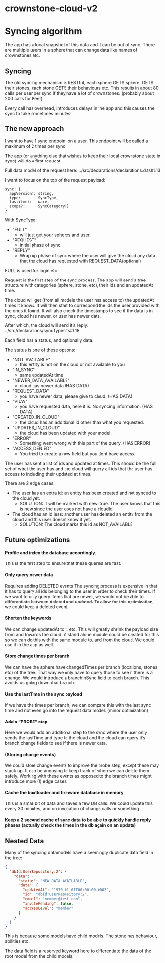 # crownstone-cloud-v2

# Syncing algorithm

The app has a local snapshot of this data and it can be out of sync. There are multiple users in a sphere that can change data like names of crownstones etc.


## Syncing 
The old syncing mechanism is RESTful, each sphere GETS sphere, GETS their stones, each stone GETS their behaviours etc. This results in about 80 calls per user per sync if they have a lot of crownstones. (probably about 200 calls for Peet).

Every call has overhead, introduces delays in the app and this causes the sync to take sometimes minutes!

## The new approach
I want to have 1 sync endpoint on a user. This endpoint will be called a maximum of 2 times per sync.

The app (or anything else that wishes to keep their local crownstone state in sync) will do a first request.

Full data model of the request here:
../src/declarations/declarations.d.ts#L13

I want to focus on the top of the request payload:
```
sync: {
  appVersion?: string,
  type:        SyncType,
  lastTime?:   Date,
  scope?:      SyncCategory[]
}
```

With SyncType:
- "FULL"      	
  - will just get your spheres and user.
- "REQUEST"  	
  - initial phase of sync
- "REPLY"
  - Wrap up phase of sync where the user will give the cloud any data that the cloud has requested with REQUEST_DATA(optional)

FULL is used for login etc.

Request is the first step of the sync process. The app will send a tree structure with categories (sphere, stone, etc), their ids and an updatedAt time.

The cloud will get (from all models the user has access to) the updatedAt times it knows.
It will then start to correspond the ids the user provided with the ones it found. It will also check the timestamps to see if the data is in sync, cloud has newer, or user has newer data.

After which, the cloud will send it’s reply:
../src/declarations/syncTypes.ts#L18

Each field has a status, and optionally data.

The status is one of these options:
- "NOT_AVAILABLE" 
    - this entity is not on the cloud or not available to you
- "IN_SYNC" 
  - same updatedAt time
- "NEWER_DATA_AVAILABLE" 
  - cloud has newer data (HAS DATA)
- "REQUEST_DATA" 
    - you have newer data, please give to cloud. (HAS DATA)
- “VIEW"	
    - you have requested data, here it is. No syncing information.  (HAS DATA)
- "CREATED_IN_CLOUD"
    - the cloud has an additional id other than what you requested.
- "UPDATED_IN_CLOUD"
    - the cloud has been updated with your model.
- "ERROR"
    - Something went wrong with this part of the query.  (HAS ERROR)
- "ACCESS_DENIED"
    - You tried to create a new field but you dont have access.
 

The user has sent a list of ids and updated at times. This should be the full set of what the user has and the cloud will query all ids that the user has access to including their updated at times.

There are 2 edge cases:
- The user has an extra id: an entity has been created and not synced to the cloud yet.
  - SOLUTION: It will be marked with new: true. The user knows that this is new since the user does not have a cloudId 
- The cloud has an id less: another user has deleted an entity from the cloud and this user doesnt know it yet.
  - SOLUTION: The cloud marks this id as NOT_AVAILABLE


## Future optimizations
#### Profile and index the database accordingly.
This is the first step to ensure that these queries are fast.

#### Only query newer data 
Requires adding DELETED events
The syncing process is expensive in that it has to query all ids belonging to the user in order to check their times. 
If we want to only query items that are newer, we would not be able to differentiate between deleted and updated. 
To allow for this optimization, we could keep a deleted event.

#### Shorten the keywords
We can change updatedAt to t, etc. This will greatly shrink the payload size from and towards the cloud. A stand alone module could be created for this
so we can do this with the same module to, and from the cloud. We could use it in the app as well.

#### Store change times per branch
We can have the sphere have changedTimes per branch (locations, stones etc) of the tree. That way we only have to query those to see if there is a change. 
We would introduce a branchInSync field to each branch. This avoids us going down that branch.

#### Use the lastTime in the sync payload
If we have the times per branch, we can compare this with the last sync time and not even go into the request data model. (minor optimization)

#### Add a “PROBE” step
Here we would add an additional step to the sync where the user only sends the lastTime and type to the cloud and the cloud can query it’s branch change fields to see if there is newer data.

#### (Storing change events)
We could store change events to improve the probe step, except these may stack up. It can be annoying to keep track of when we can delete them safely. Working with these events as opposed to the branch times might introduce more (!) edge cases.

#### Cache the bootloader and firmware database in memory
This is a small bit of data and saves a few DB calls. We could update this every 30 minutes, and on invocation of change calls or something.

#### Keep a 2 second cache of sync data to be able to quickly handle reply phases (actually check the times in the db again on an update)

## Nested Data

Many of the syncing datamodels have a seemingly duplicate data field in the tree:
```json
{
  "dbId:UserRepository:2": {
    "data": {
      "status": "NEW_DATA_AVAILABLE",
      "data": {
        "updatedAt": "1970-01-01T00:00:00.000Z",
        "id": "dbId:UserRepository:2",
        "email": "member@test.com",
        "invitePending": false,
        "accessLevel": "member"
      }
    }
  }
}
```

This is because some models have child models. The stone has behaviour, abilities etc. 

The data field is a reserved keyword here to differentiate the data of the root model from the child models.